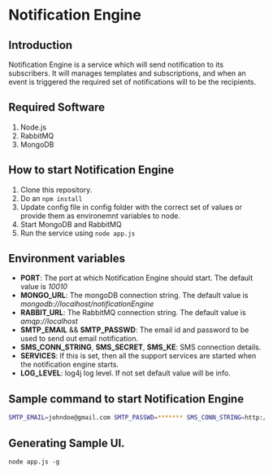 # Notification Engine

## Introduction
Notification Engine is a service which will send notification to its subscribers. It will manages templates and subscriptions, and when an event is triggered the required set of notifications will to be the recipients. 

## Required Software
1. Node.js
2. RabbitMQ
3. MongoDB
	
## How to start Notification Engine
1. Clone this repository.
2. Do an `npm install`
3. Update config file in config folder with the correct set of values or provide them as environemnt variables to node.
4. Start MongoDB and RabbitMQ
5. Run the service using `node app.js`

## Environment variables

* __PORT__: The port at which Notification Engine should start. The default value is _10010_
* __MONGO\_URL__: The mongoDB connection string. The default value is _mongodb://localhost/notificationEngine_
* __RABBIT\_URL__: The RabbitMQ connection string. The default value is _amqp://localhost_
* __SMTP\_EMAIL__ && __SMTP\_PASSWD__: The email id and password to be used to send out email notification.
* __SMS\_CONN\_STRING__, __SMS\_SECRET__, __SMS\_KE__: SMS connection details.
* __SERVICES__: If this is set, then all the support services are started when the notification engine starts.
* __LOG\_LEVEL__: log4j log level. If not set default value will be info.

## Sample command to start Notification Engine

```sh
SMTP_EMAIL=johndoe@gmail.com SMTP_PASSWD=******* SMS_CONN_STRING=http://mysmsgateway.com/sendsms SMS_SECRET=thisisansmssecret SMS_KEY=thisisansmskey SERVICES=true nodemon app.js

```

## Generating Sample UI.

`node app.js -g`